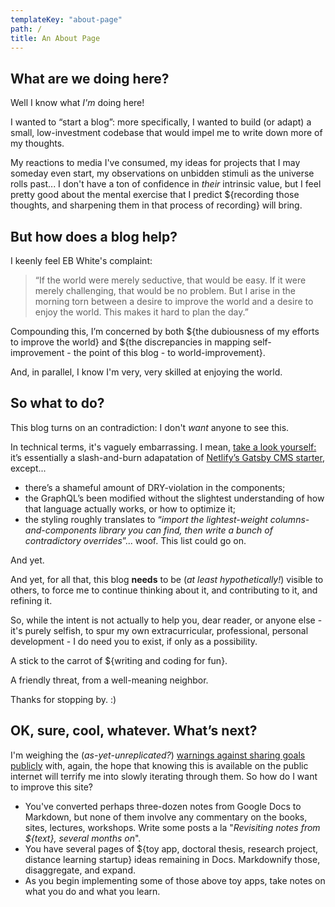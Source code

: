 ```yaml
---
templateKey: "about-page"
path: /
title: An About Page
---
```


## What are we doing here?

Well I know what _I'm_ doing here!

I wanted to “start a blog”: more specifically, I wanted to build (or adapt) a small, low-investment codebase that would impel me to write down more of my thoughts.

My reactions to media I've consumed, my ideas for projects that I may someday even start, my observations on unbidden stimuli as the universe rolls past... I don't have a ton of confidence in _their_ intrinsic value, but I feel pretty good about the mental exercise that I predict \${recording those thoughts, and sharpening them in that process of recording} will bring.

## But how does a blog help?

I keenly feel EB White's complaint:

> “If the world were merely seductive, that would be easy. If it were merely challenging, that would be no problem. But I arise in the morning torn between a desire to improve the world and a desire to enjoy the world. This makes it hard to plan the day.”

Compounding this, I’m concerned by both \${the dubiousness of my efforts to improve the world} and \${the discrepancies in mapping self-improvement - the point of this blog - to world-improvement}.

And, in parallel, I know I'm very, very skilled at enjoying the world.

## So what to do?

This blog turns on an contradiction: I don't _want_ anyone to see this.

In technical terms, it's vaguely embarrassing. I mean, [take a look yourself:](https://github.com/ypaulsussman/learning-log) it’s essentially a slash-and-burn adapatation of [Netlify’s Gatsby CMS starter](https://github.com/netlify-templates/gatsby-starter-netlify-cms), except...

- there’s a shameful amount of DRY-violation in the components;
- the GraphQL’s been modified without the slightest understanding of how that language actually works, or how to optimize it;
- the styling roughly translates to “_import the lightest-weight columns-and-components library you can find, then write a bunch of contradictory overrides_”... woof. This list could go on.

And yet.

And yet, for all that, this blog **needs** to be (_at least hypothetically!_) visible to others, to force me to continue thinking about it, and contributing to it, and refining it. 

So, while the intent is not actually to help you, dear reader, or anyone else - it's purely selfish, to spur my own extracurricular, professional, personal development - I do need you to exist, if only as a possibility.

A stick to the carrot of \${writing and coding for fun}.

A friendly threat, from a well-meaning neighbor.

Thanks for stopping by. :)

## OK, sure, cool, whatever. What’s next?

I'm weighing the (_as-yet-unreplicated?_) [warnings against sharing goals publicly](http://www.psych.nyu.edu/gollwitzer/09_Gollwitzer_Sheeran_Seifert_Michalski_When_Intentions_.pdf) with, again, the hope that knowing this is available on the public internet will terrify me into slowly iterating through them. So how do I want to improve this site?

- You've converted perhaps three-dozen notes from Google Docs to Markdown, but none of them involve any commentary on the books, sites, lectures, workshops. Write some posts a la "_Revisiting notes from \${text}, several months on_".
- You have several pages of \${toy app, doctoral thesis, research project, distance learning startup} ideas remaining in Docs. Markdownify those, disaggregate, and expand.
- As you begin implementing some of those above toy apps, take notes on what you do and what you learn.
